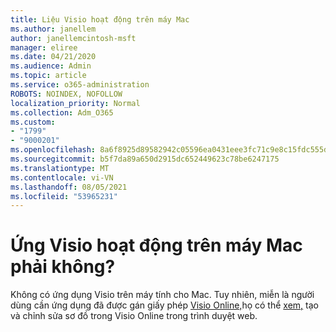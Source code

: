 ```yaml
---
title: Liệu Visio hoạt động trên máy Mac
ms.author: janellem
author: janellemcintosh-msft
manager: eliree
ms.date: 04/21/2020
ms.audience: Admin
ms.topic: article
ms.service: o365-administration
ROBOTS: NOINDEX, NOFOLLOW
localization_priority: Normal
ms.collection: Adm_O365
ms.custom:
- "1799"
- "9000201"
ms.openlocfilehash: 8a6f8925d89582942c05596ea0431eee3fc71c9e8c15fdc555dbbeaa7790d976
ms.sourcegitcommit: b5f7da89a650d2915dc652449623c78be6247175
ms.translationtype: MT
ms.contentlocale: vi-VN
ms.lasthandoff: 08/05/2021
ms.locfileid: "53965231"
---
```

# <a name="does-visio-work-on-a-mac"></a>Ứng Visio hoạt động trên máy Mac phải không?

Không có ứng dụng Visio trên máy tính cho Mac. Tuy nhiên, miễn là người dùng cần ứng dụng đã được gán giấy phép [Visio Online,](https://docs.microsoft.com/microsoft-365/admin/add-users/add-users)họ có thể [xem,](https://support.office.com/article/06f04845-91b8-4e8f-881f-a43c970735fc?wt.mc_id=OfficeAdm_ClientDIA_Alchemy1799) tạo và chỉnh sửa sơ đồ trong Visio Online trong trình duyệt web.
  
  